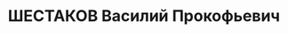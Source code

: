 ---
title: ШЕСТАКОВ Василий Прокофьевич
description: "1905, с. Стрєльці Лебедянського р-ну Тамбовської обл., Російська Федерація,\
  \ росіянин, член ВКП(б), освіта початкова, прож.: м. Стаханов, секретар парткому\
  \ шахти № 3-3-біс \n  Військовою колегією Верховного суду СРСР 2 січня 1938 р. засуджений\
  \ до розстрілу. Вирок виконано 3 січня 1938 року. \n  Реабілітований у 1957 р."
---